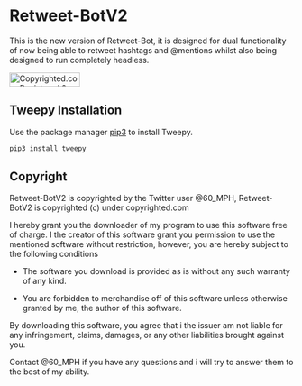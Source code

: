 # Retweet-BotV2
This is the new version of Retweet-Bot, it is designed for dual functionality of now being able to retweet hashtags and @mentions whilst also being designed to run completely headless.

<a class="copyrighted-badge" title="Copyrighted.com Registered &amp; Protected" target="_blank" href="https://www.copyrighted.com/work/2zEXnpxBAt43Lzzo"><img alt="Copyrighted.com Registered &amp; Protected" border="0" width="125" height="25" srcset="https://static.copyrighted.com/badges/125x25/03_2_2x.png 2x" src="https://static.copyrighted.com/badges/125x25/03_2.png" /></a>

## Tweepy Installation

Use the package manager [pip3](https://pypi.org/project/tweepy/) to install Tweepy.

```bash
pip3 install tweepy
```

## Copyright

Retweet-BotV2 is copyrighted by the Twitter user @60_MPH, Retweet-BotV2 is copyrighted (c) under copyrighted.com

I hereby grant you the downloader of my program to use this software free of charge. I the creator of this software grant you permission to use the mentioned software without restriction, however, you are hereby subject to the following conditions

- The software you download is provided as is without any such warranty of any kind. 

- You are forbidden to merchandise off of this software unless otherwise granted by me, the author of this software.

By downloading this software, you agree that i the issuer am not liable for any infringement, claims, damages, or any other liabilities brought against you.

Contact @60_MPH if you have any questions and i will try to answer them to the best of my ability.
